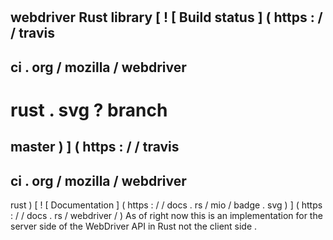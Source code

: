 #
webdriver
Rust
library
[
!
[
Build
status
]
(
https
:
/
/
travis
-
ci
.
org
/
mozilla
/
webdriver
-
rust
.
svg
?
branch
=
master
)
]
(
https
:
/
/
travis
-
ci
.
org
/
mozilla
/
webdriver
-
rust
)
[
!
[
Documentation
]
(
https
:
/
/
docs
.
rs
/
mio
/
badge
.
svg
)
]
(
https
:
/
/
docs
.
rs
/
webdriver
/
)
As
of
right
now
this
is
an
implementation
for
the
server
side
of
the
WebDriver
API
in
Rust
not
the
client
side
.
